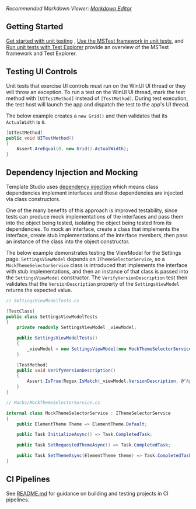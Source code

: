 ﻿*Recommended Markdown Viewer: [Markdown Editor](https://marketplace.visualstudio.com/items?itemName=MadsKristensen.MarkdownEditor2)*

## Getting Started

[Get started with unit testing](https://docs.microsoft.com/visualstudio/test/getting-started-with-unit-testing?view=vs-2022&tabs=dotnet%2Cmstest)
, [Use the MSTest framework in unit tests](https://docs.microsoft.com/visualstudio/test/using-microsoft-visualstudio-testtools-unittesting-members-in-unit-tests),
and [Run unit tests with Test Explorer](https://docs.microsoft.com/visualstudio/test/run-unit-tests-with-test-explorer) provide an overview of the MSTest framework and Test Explorer.

## Testing UI Controls

Unit tests that exercise UI controls must run on the WinUI UI thread or they will throw an exception. To run a test on the WinUI UI thread, mark the test method with `[UITestMethod]` instead of `[TestMethod]`. During test execution, the
test host will launch the app and dispatch the test to the app's UI thread.

The below example creates a `new Grid()` and then validates that its `ActualWidth` is `0`.

```csharp
[UITestMethod]
public void UITestMethod()
{
    Assert.AreEqual(0, new Grid().ActualWidth);
}
```

## Dependency Injection and Mocking

Template Studio uses [dependency injection](https://docs.microsoft.com/dotnet/core/extensions/dependency-injection) which means class dependencies implement interfaces and those dependencies are injected via class constructors.

One of the many benefits of this approach is improved testability, since tests can produce mock implementations of the interfaces and pass them into the object being tested, isolating the object being tested from its dependencies. To mock
an interface, create a class that implements the interface, create stub implementations of the interface members, then pass an instance of the class into the object constructor.

The below example demonstrates testing the ViewModel for the Settings page. `SettingsViewModel` depends on `IThemeSelectorService`, so a `MockThemeSelectorService` class is introduced that implements the interface with stub implementations,
and then an instance of that class is passed into the `SettingsViewModel` constructor. The `VerifyVersionDescription` test then validates that the `VersionDescription` property of the `SettingsViewModel` returns the expected value.

```csharp
// SettingsViewModelTests.cs

[TestClass]
public class SettingsViewModelTests
{
    private readonly SettingsViewModel _viewModel;

    public SettingsViewModelTests()
    {
        _viewModel = new SettingsViewModel(new MockThemeSelectorService());
    }

    [TestMethod]
    public void VerifyVersionDescription()
    {
        Assert.IsTrue(Regex.IsMatch(_viewModel.VersionDescription, @"App1 - \d\.\d\.\d\.\d"));
    }
}
```

```csharp
// Mocks/MockThemeSelectorService.cs

internal class MockThemeSelectorService : IThemeSelectorService
{
    public ElementTheme Theme => ElementTheme.Default;

    public Task InitializeAsync() => Task.CompletedTask;

    public Task SetRequestedThemeAsync() => Task.CompletedTask;

    public Task SetThemeAsync(ElementTheme theme) => Task.CompletedTask;
}
```

## CI Pipelines

See [README.md](https://github.com/microsoft/TemplateStudio/blob/main/docs/WinUI/pipelines/README.md) for guidance on building and testing projects in CI pipelines.
